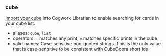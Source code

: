 ### cube

[Import your cube](/cube) into Cogwork Librarian to enable searching for cards in your cube list.
- aliases: `cube`, `list`
- operators: `:` matches any print, `=` matches specific prints in the cube
- valid names: Case-sensitive non-quoted strings. 
This is the only value that is case-sensitive to be consistent with CubeCobra short ids